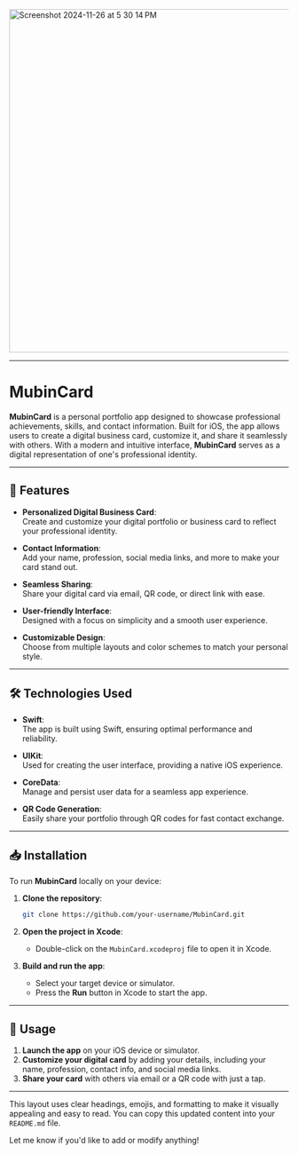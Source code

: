 <img width="619" alt="Screenshot 2024-11-26 at 5 30 14 PM" src="https://github.com/user-attachments/assets/68949738-face-4fac-b674-4ef2da7fd665">

---

# MubinCard

**MubinCard** is a personal portfolio app designed to showcase professional achievements, skills, and contact information. Built for iOS, the app allows users to create a digital business card, customize it, and share it seamlessly with others. With a modern and intuitive interface, **MubinCard** serves as a digital representation of one's professional identity.

---

## 🚀 Features

- **Personalized Digital Business Card**:  
  Create and customize your digital portfolio or business card to reflect your professional identity.

- **Contact Information**:  
  Add your name, profession, social media links, and more to make your card stand out.

- **Seamless Sharing**:  
  Share your digital card via email, QR code, or direct link with ease.

- **User-friendly Interface**:  
  Designed with a focus on simplicity and a smooth user experience.

- **Customizable Design**:  
  Choose from multiple layouts and color schemes to match your personal style.

---

## 🛠 Technologies Used

- **Swift**:  
  The app is built using Swift, ensuring optimal performance and reliability.

- **UIKit**:  
  Used for creating the user interface, providing a native iOS experience.

- **CoreData**:  
  Manage and persist user data for a seamless app experience.

- **QR Code Generation**:  
  Easily share your portfolio through QR codes for fast contact exchange.

---

## 📥 Installation

To run **MubinCard** locally on your device:

1. **Clone the repository**:
   ```bash
   git clone https://github.com/your-username/MubinCard.git
   ```

2. **Open the project in Xcode**:
   - Double-click on the `MubinCard.xcodeproj` file to open it in Xcode.

3. **Build and run the app**:
   - Select your target device or simulator.
   - Press the **Run** button in Xcode to start the app.

---

## 📱 Usage

1. **Launch the app** on your iOS device or simulator.
2. **Customize your digital card** by adding your details, including your name, profession, contact info, and social media links.
3. **Share your card** with others via email or a QR code with just a tap.

---

This layout uses clear headings, emojis, and formatting to make it visually appealing and easy to read. You can copy this updated content into your `README.md` file.

Let me know if you'd like to add or modify anything!
